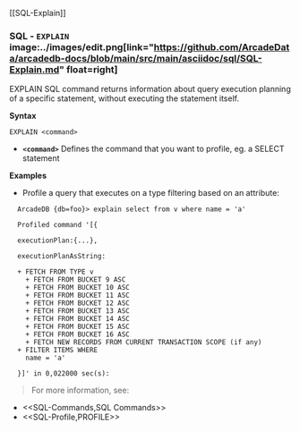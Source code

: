 [[SQL-Explain]]
### SQL - `EXPLAIN` image:../images/edit.png[link="https://github.com/ArcadeData/arcadedb-docs/blob/main/src/main/asciidoc/sql/SQL-Explain.md" float=right]

EXPLAIN SQL command returns information about query execution planning of a specific statement, without executing the statement itself.

**Syntax**

```
EXPLAIN <command>
```

- **`<command>`** Defines the command that you want to profile, eg. a SELECT statement

**Examples**


- Profile a query that executes on a type filtering based on an attribute:

```
  ArcadeDB {db=foo}> explain select from v where name = 'a'

  Profiled command '[{

  executionPlan:{...},

  executionPlanAsString:

  + FETCH FROM TYPE v
    + FETCH FROM BUCKET 9 ASC
    + FETCH FROM BUCKET 10 ASC
    + FETCH FROM BUCKET 11 ASC
    + FETCH FROM BUCKET 12 ASC
    + FETCH FROM BUCKET 13 ASC
    + FETCH FROM BUCKET 14 ASC
    + FETCH FROM BUCKET 15 ASC
    + FETCH FROM BUCKET 16 ASC
    + FETCH NEW RECORDS FROM CURRENT TRANSACTION SCOPE (if any)
  + FILTER ITEMS WHERE 
    name = 'a'
  
  }]' in 0,022000 sec(s):

```

>For more information, see:

- <<SQL-Commands,SQL Commands>>
- <<SQL-Profile,PROFILE>>

